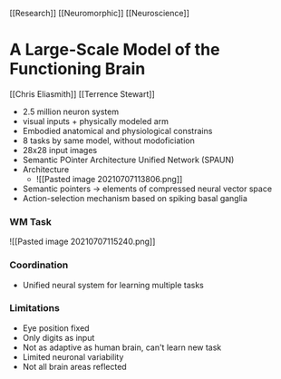 [[Research]] [[Neuromorphic]] [[Neuroscience]]

# A Large-Scale Model of the Functioning Brain
[[Chris Eliasmith]] [[Terrence Stewart]]

- 2.5 million neuron system
- visual inputs + physically modeled arm
- Embodied anatomical and physiological constrains
- 8 tasks by same model, without modoficiation
- 28x28 input images
- Semantic POinter Architecture Unified Network (SPAUN)
- Architecture 
	- ![[Pasted image 20210707113806.png]]
- Semantic pointers -> elements of compressed neural vector space
- Action-selection mechanism based on spiking basal ganglia

### WM Task
![[Pasted image 20210707115240.png]]

### Coordination
- Unified neural system for learning multiple tasks

### Limitations
- Eye position fixed
- Only digits as input
- Not as adaptive as human brain, can't learn new task
- Limited neuronal variability
- Not all brain areas reflected